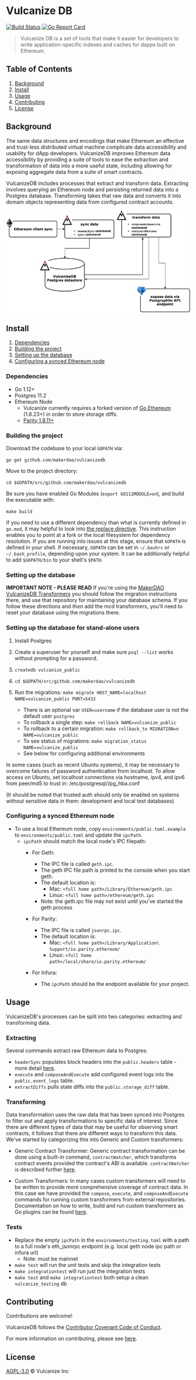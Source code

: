 # Vulcanize DB

[![Build Status](https://travis-ci.com/makerdao/vulcanizedb.svg?branch=staging)](https://travis-ci.com/makerdao/vulcanizedb)
[![Go Report Card](https://goreportcard.com/badge/github.com/makerdao/vulcanizedb)](https://goreportcard.com/report/github.com/makerdao/vulcanizedb)

> Vulcanize DB is a set of tools that make it easier for developers to write application-specific indexes and caches for dapps built on Ethereum.

## Table of Contents
1. [Background](#background)
1. [Install](#install)
1. [Usage](#usage)
1. [Contributing](#contributing)
1. [License](#license)


## Background
The same data structures and encodings that make Ethereum an effective and trust-less distributed virtual machine complicate data accessibility and usability for dApp developers. VulcanizeDB improves Ethereum data accessibility by providing a suite of tools to ease the extraction and transformation of data into a more useful state, including allowing for exposing aggregate data from a suite of smart contracts.

VulcanizeDB includes processes that extract and transform data.
Extracting involves querying an Ethereum node and persisting returned data into a Postgres database.
Transforming takes that raw data and converts it into domain objects representing data from configured contract accounts.

![VulcanizeDB Overview Diagram](documentation/diagrams/vdb-overview.png)

## Install

1. [Dependencies](#dependencies)
1. [Building the project](#building-the-project)
1. [Setting up the database](#setting-up-the-database)
1. [Configuring a synced Ethereum node](#configuring-a-synced-ethereum-node)

### Dependencies
 - Go 1.12+
 - Postgres 11.2
 - Ethereum Node
   - Vulcanize currently requires a forked version of [Go Ethereum](https://github.com/makerdao/go-ethereum/) (1.8.23+) in order to store storage diffs.
   - [Parity 1.8.11+](https://github.com/paritytech/parity/releases)

### Building the project
Download the codebase to your local `GOPATH` via:

`go get github.com/makerdao/vulcanizedb`

Move to the project directory:

`cd $GOPATH/src/github.com/makerdao/vulcanizedb`

Be sure you have enabled Go Modules (`export GO111MODULE=on`), and build the executable with:

`make build`

If you need to use a different dependency than what is currently defined in `go.mod`, it may helpful to look into [the replace directive](https://github.com/golang/go/wiki/Modules#when-should-i-use-the-replace-directive). This instruction enables you to point at a fork or the local filesystem for dependency resolution. If you are running into issues at this stage, ensure that `GOPATH` is defined in your shell. If necessary, `GOPATH` can be set in `~/.bashrc` or `~/.bash_profile`, depending upon your system. It can be additionally helpful to add `$GOPATH/bin` to your shell's `$PATH`.

### Setting up the database

**IMPORTANT NOTE - PLEASE READ**
If you're using the [MakerDAO VulcanizeDB Transformers](https://github.com/makerdao/vdb-mcd-transformers) you should follow the migration instructions there, and use that repository for maintaining your database schema. If you follow these directions and _then_ add the mcd transformers, you'll need to reset your database using the migrations there.

### Setting up the database for stand-alone users

1. Install Postgres
1. Create a superuser for yourself and make sure `psql --list` works without prompting for a password.
1. `createdb vulcanize_public`
1. `cd $GOPATH/src/github.com/makerdao/vulcanizedb`
1.  Run the migrations: `make migrate HOST_NAME=localhost NAME=vulcanize_public PORT=5432`
    - There is an optional var `USER=username` if the database user is not the default user `postgres`
    - To rollback a single step: `make rollback NAME=vulcanize_public`
    - To rollback to a certain migration: `make rollback_to MIGRATION=n NAME=vulcanize_public`
    - To see status of migrations: `make migration_status NAME=vulcanize_public`

    * See below for configuring additional environments
    
In some cases (such as recent Ubuntu systems), it may be necessary to overcome failures of password authentication from localhost. To allow access on Ubuntu, set localhost connections via hostname, ipv4, and ipv6 from peer/md5 to trust in: /etc/postgresql/<version>/pg_hba.conf

(It should be noted that trusted auth should only be enabled on systems without sensitive data in them: development and local test databases)

### Configuring a synced Ethereum node
- To use a local Ethereum node, copy `environments/public.toml.example` to
  `environments/public.toml` and update the `ipcPath`.
  - `ipcPath` should match the local node's IPC filepath:
      - For Geth:
        - The IPC file is called `geth.ipc`.
        - The geth IPC file path is printed to the console when you start geth.
        - The default location is:
          - Mac: `<full home path>/Library/Ethereum/geth.ipc`
          - Linux: `<full home path>/ethereum/geth.ipc`
        - Note: the geth.ipc file may not exist until you've started the geth process

      - For Parity:
        - The IPC file is called `jsonrpc.ipc`.
        - The default location is:
          - Mac: `<full home path>/Library/Application\ Support/io.parity.ethereum/`
          - Linux: `<full home path>/local/share/io.parity.ethereum/`

      - For Infura:
        - The `ipcPath` should be the endpoint available for your project.

## Usage

VulcanizeDB's processes can be split into two categories: extracting and transforming data.

### Extracting

Several commands extract raw Ethereum data to Postgres:
- `headerSync` populates block headers into the `public.headers` table - more detail [here](documentation/data-syncing.md).
- `execute` and `composeAndExecute` add configured event logs into the `public.event_logs` table.
- `extractDiffs` pulls state diffs into the `public.storage_diff` table.

### Transforming
Data transformation uses the raw data that has been synced into Postgres to filter out and apply transformations to specific data of interest.
Since there are different types of data that may be useful for observing smart contracts, it follows that there are different ways to transform this data.
We've started by categorizing this into Generic and Custom transformers:

- Generic Contract Transformer: Generic contract transformation can be done using a built-in command, `contractWatcher`, which transforms contract events provided the contract's ABI is available.
`contractWatcher` is described further [here](documentation/generic-transformer.md).

- Custom Transformers: In many cases custom transformers will need to be written to provide more comprehensive coverage of contract data.
In this case we have provided the `compose`, `execute`, and `composeAndExecute` commands for running custom transformers from external repositories.
Documentation on how to write, build and run custom transformers as Go plugins can be found [here](documentation/custom-transformers.md).

### Tests
- Replace the empty `ipcPath` in the `environments/testing.toml` with a path to a full node's eth_jsonrpc endpoint (e.g. local geth node ipc path or infura url)
    - Note: must be mainnet
- `make test` will run the unit tests and skip the integration tests
- `make integrationtest` will run just the integration tests
- `make test` and `make integrationtest` both setup a clean `vulcanize_testing` db


## Contributing
Contributions are welcome!

VulcanizeDB follows the [Contributor Covenant Code of Conduct](https://www.contributor-covenant.org/version/1/4/code-of-conduct).

For more information on contributing, please see [here](documentation/contributing.md).

## License
[AGPL-3.0](LICENSE) © Vulcanize Inc

